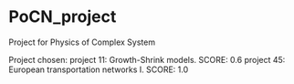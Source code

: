 # PoCN_project
Project for Physics of Complex System

Project chosen:
project 11: Growth-Shrink models. SCORE: 0.6
project 45: European transportation networks I. SCORE: 1.0
